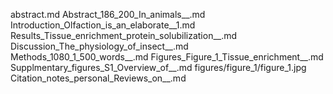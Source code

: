abstract.md
Abstract_186_200_In_animals__.md
Introduction_Olfaction_is_an_elaborate__1.md
Results_Tissue_enrichment_protein_solubilization__.md
Discussion_The_physiology_of_insect__.md
Methods_1080_1_500_words__.md
Figures_Figure_1_Tissue_enrichment__.md
Supplmentary_figures_S1_Overview_of__.md
figures/figure_1/figure_1.jpg
Citation_notes_personal_Reviews_on__.md

